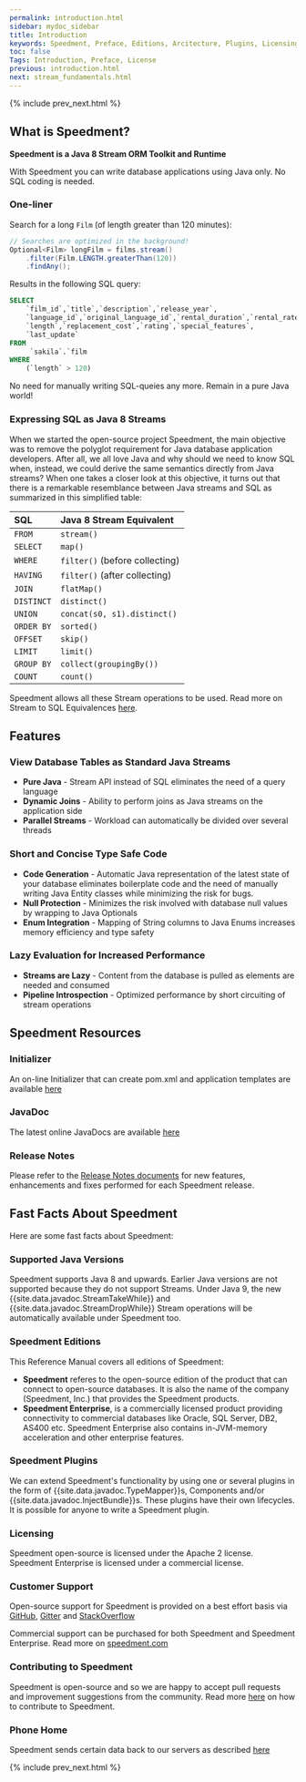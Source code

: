 ```yaml
---
permalink: introduction.html
sidebar: mydoc_sidebar
title: Introduction
keywords: Speedment, Preface, Editions, Arcitecture, Plugins, Licensing, Support, JavaDoc, Contributing
toc: false
Tags: Introduction, Preface, License
previous: introduction.html
next: stream_fundamentals.html
---
```


{% include prev_next.html %}

## What is Speedment?
__Speedment is a Java 8 Stream ORM Toolkit and Runtime__ 

With Speedment you can write database applications using Java only. No SQL coding is needed.

### One-liner
Search for a long `Film` (of length greater than 120 minutes):
```java
// Searches are optimized in the background!
Optional<Film> longFilm = films.stream()
    .filter(Film.LENGTH.greaterThan(120))
    .findAny();
``` 

Results in the following SQL query:
```sql
SELECT 
    `film_id`,`title`,`description`,`release_year`,
    `language_id`,`original_language_id`,`rental_duration`,`rental_rate`,
    `length`,`replacement_cost`,`rating`,`special_features`,
    `last_update` 
FROM 
     `sakila`.`film
WHERE
    (`length` > 120)
```

No need for manually writing SQL-queies any more. Remain in a pure Java world!

### Expressing SQL as Java 8 Streams
When we started the open-source project Speedment, the main objective was to remove the polyglot requirement for Java database application developers. After all, we all love Java and why should we need to know SQL when, instead, we could derive the same semantics directly from Java streams? When one takes a closer look at this objective, it turns out that there is a remarkable resemblance between Java streams and SQL as summarized in this simplified table:

| SQL         | Java 8 Stream Equivalent          |
| :---------- | :-------------------------------- |
| `FROM`       | `stream()`   |
| `SELECT`     | `map()`      |
| `WHERE`      | `filter()` (before collecting) |
| `HAVING`     | `filter()` (after collecting) |
| `JOIN`       | `flatMap()`  |
| `DISTINCT`   | `distinct()` |
| `UNION`      | `concat(s0, s1).distinct()` |
| `ORDER BY`   | `sorted()`   |
| `OFFSET`     | `skip()`     |
| `LIMIT`      | `limit()`    |
| `GROUP BY`   | `collect(groupingBy())` |
| `COUNT`      | `count()`    |

Speedment allows all these Stream operations to be used. Read more on Stream to SQL Equivalences [here](https://speedment.github.io/speedment-doc/speedment_examples.html#sql-equivalences).

## Features

### View Database Tables as Standard Java Streams

* **Pure Java** - Stream API instead of SQL eliminates the need of a query language<br>
* **Dynamic Joins** - Ability to perform joins as Java streams on the application side<br>
* **Parallel Streams** - Workload can automatically be divided over several threads<br>

### Short and Concise Type Safe Code 

* **Code Generation** - Automatic Java representation of the latest state of your database eliminates boilerplate code and the need of manually writing Java Entity classes while minimizing the risk for bugs.<br>
* **Null Protection** - Minimizes the risk involved with database null values by wrapping to Java Optionals<br>
* **Enum Integration** - Mapping of String columns to Java Enums increases memory efficiency and type safety<br>

### Lazy Evaluation for Increased Performance

* **Streams are Lazy** - Content from the database is pulled as elements are needed and consumed<br>
* **Pipeline Introspection** - Optimized performance by short circuiting of stream operations<br>

## Speedment Resources

### Initializer
An on-line Initializer that can create pom.xml and application templates are available [here](http://www.speedment.com/initializer)

### JavaDoc
The latest online JavaDocs are available [here](http://www.javadoc.io/doc/com.speedment/runtime-deploy)

### Release Notes
Please refer to the [Release Notes documents](https://github.com/speedment/speedment/releases) for new features, enhancements and fixes performed for each Speedment release.

## Fast Facts About Speedment
Here are some fast facts about Speedment:

### Supported Java Versions
Speedment supports Java 8 and upwards. Earlier Java versions are not supported because they do not support Streams. Under Java 9, the new {{site.data.javadoc.StreamTakeWhile}} and {{site.data.javadoc.StreamDropWhile}} Stream operations will be automatically available under Speedment too.

### Speedment Editions
This Reference Manual covers all editions of Speedment:
  * **Speedment** referes to the open-source edition of the product that can connect to open-source databases. It is also the name of the company (Speedment, Inc.) that provides the Speedment products.
  * **Speedment Enterprise**, is a commercially licensed product providing connectivity to commercial databases like Oracle, SQL Server, DB2, AS400 etc. Speedment Enterprise also contains in-JVM-memory acceleration and other enterprise features.

### Speedment Plugins
We can extend Speedment's functionality by using one or several plugins in the form of {{site.data.javadoc.TypeMapper}}s, Components and/or {{site.data.javadoc.InjectBundle}}s. These plugins have their own lifecycles. It is possible for anyone to write a Speedment plugin.

### Licensing
Speedment open-source is licensed under the Apache 2 license. Speedment Enterprise is licensed under a commercial license.

### Customer Support
Open-source support for Speedment is provided on a best effort basis via [GitHub](https://github.com/speedment/speedment/issues), [Gitter](https://gitter.im/speedment/speedment) and [StackOverflow](http://stackoverflow.com/questions/tagged/speedment?sort=newest)

Commercial support can be purchased for both Speedment and Speedment Enterprise. Read more on [speedment.com](http://www.speedment.com)

### Contributing to Speedment
Speedment is open-source and so we are happy to accept pull requests and improvement suggestions from the community. Read more [here](https://github.com/speedment/speedment/blob/master/CONTRIBUTING.md) on how to contribute to Speedment.

### Phone Home
Speedment sends certain data back to our servers as described [here](https://github.com/speedment/speedment/blob/master/DISCLAIMER.MD) 

{% include prev_next.html %}
